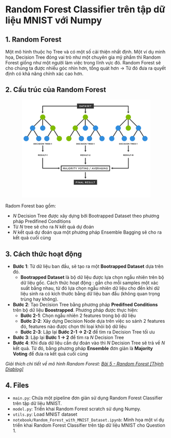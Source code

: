 # Random Forest Classifier trên tập dữ liệu MNIST với Numpy
## 1. Random Forest
Một mô hình thuộc họ Tree và có một số cải thiện nhất định. Một ví dụ minh họa, Decision Tree đóng vai trò như một chuyên gia mỹ phẩm thì Random Forest giống như một người làm việc trong lĩnh vực đó. Random Forest sẽ cho chúng ta được nhiều góc nhìn hơn, tổng quát hơn → Từ đó đưa ra quyết định có khả năng chính xác cao hơn.

## 2. Cấu trúc của Random Forest
<p align="center">
  <img src="https://github.com/nvsthinh/Interview_QAI/blob/main/data/Q1.png" width="400"/>
</p>

Radom Forest bao gồm:
- $N$ Decision Tree được xây dựng bởi Bootrapped Dataset theo phương pháp Predifined Conditions
- Từ $N$ tree sẽ cho ra $N$ kết quả dự đoán
- $N$ kết quả dự đoán qua một phương pháp Ensemble Bagging sẽ cho ra kết quả cuối cùng

## 3. Cách thức hoạt động
- **Bước 1**: Từ dữ liệu ban đầu, sẽ tạo ra một **Bootrapped Dataset** dựa trên đó.
    - **Bootrapped Dataset** là bộ dữ liệu được lựa chọn ngẫu nhiên trên bộ dữ liệu gốc. Cách thức hoạt động : gắn cho mỗi samples một xác suất bằng nhau, từ đó lựa chọn ngẫu nhiên dữ liệu cho đến khi dữ liệu sinh ra có kích thước bằng dữ liệu ban đầu (không quan trọng trùng hay không).
- **Bước 2**: Tạo Decision Tree bằng phương pháp **Predifned Conditions** trên bộ dữ liệu **Boostrapped**. Phương pháp được thực hiện:
    - **Bước 2-1**: Chọn ngẫu nhiên 2 features trong bộ dữ liệu
    - **Bước 2-2**: Xây dựng Decision Node dựa trên việc so sánh 2 features đó, features nào được chọn thì loại khỏi bộ dữ liệu
    - **Bước 2-3**: Lặp lại **Bước 2-1 → 2-2** để tìm ra Decision Tree tối ưu
- **Bước 3**: Lặp lại **Bước 1 → 2** để tìm ra $N$  Decision Tree
- **Bước 4**: Khi đưa dữ liệu cần dự đoán vào thì $N$ Decision Tree sẽ trả về $N$ kết quả. Từ đó, bằng phương pháp **Ensemble** đơn giản là **Majority Voting** để đưa ra kết quả cuối cùng


*Giải thích chi tiết về mô hình Random Forest: [Bài 5 - Random Forest [Thịnh Diablog]](https://flowery-fairy-f0d.notion.site/B-i-5-Random-Forest-d39ed94c6c1240c0b87f1708e5358f12?pvs=4)*

## 4. Files
- `main.py`: Chứa một pipeline đơn giản sử dụng Random Forest Classifier trên tập dữ liệu MNIST.
- `model.py`: Triển khai Random Forest scratch sử dụng Numpy.
- `utils.py`: Load MNIST dataset
- `notebook/Random_Forest_with_MNIST_Dataset.ipynb`: Minh họa một ví dụ triển khai Random Forest Classifier trên tập dữ liệu MNIST cho Question 1.

